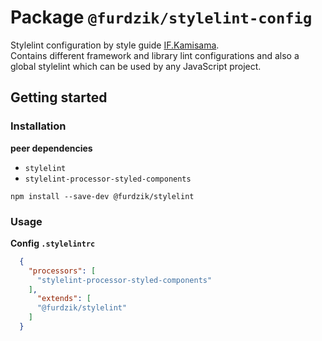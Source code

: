 # Package `@furdzik/stylelint-config`

Stylelint configuration by style guide [IF.Kamisama](https://github.com/furdzik/IF.Kamisama).  
Contains different framework and library lint configurations and also a global stylelint which can be used by any JavaScript project.

## Getting started

### Installation

**peer dependencies**
- `stylelint`
- `stylelint-processor-styled-components`

```
npm install --save-dev @furdzik/stylelint
```

### Usage

**Config `.stylelintrc`**

```json
  {
    "processors": [
      "stylelint-processor-styled-components"
    ],
      "extends": [
      "@furdzik/stylelint"
    ]
  }
```
